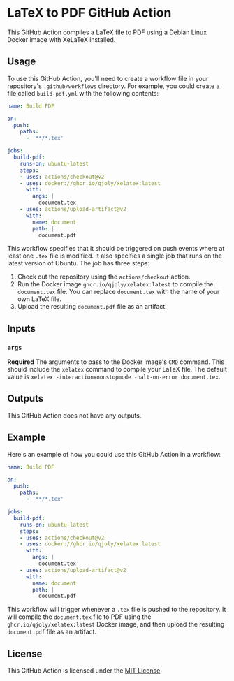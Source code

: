 # LaTeX to PDF GitHub Action

This GitHub Action compiles a LaTeX file to PDF using a Debian Linux Docker image with XeLaTeX installed.

## Usage

To use this GitHub Action, you'll need to create a workflow file in your repository's `.github/workflows` directory. For example, you could create a file called `build-pdf.yml` with the following contents:

```yaml
name: Build PDF

on:
  push:
    paths:
      - '**/*.tex'

jobs:
  build-pdf:
    runs-on: ubuntu-latest
    steps:
    - uses: actions/checkout@v2
    - uses: docker://ghcr.io/qjoly/xelatex:latest
      with:
        args: |
          document.tex
    - uses: actions/upload-artifact@v2
      with:
        name: document
        path: |
          document.pdf
```

This workflow specifies that it should be triggered on push events where at least one `.tex` file is modified. It also specifies a single job that runs on the latest version of Ubuntu. The job has three steps:

1. Check out the repository using the `actions/checkout` action.
2. Run the Docker image `ghcr.io/qjoly/xelatex:latest` to compile the `document.tex` file. You can replace `document.tex` with the name of your own LaTeX file.
3. Upload the resulting `document.pdf` file as an artifact.

## Inputs

### `args`

**Required** The arguments to pass to the Docker image's `CMD` command. This should include the `xelatex` command to compile your LaTeX file. The default value is `xelatex -interaction=nonstopmode -halt-on-error document.tex`.

## Outputs

This GitHub Action does not have any outputs.

## Example

Here's an example of how you could use this GitHub Action in a workflow:

```yaml
name: Build PDF

on:
  push:
    paths:
      - '**/*.tex'

jobs:
  build-pdf:
    runs-on: ubuntu-latest
    steps:
    - uses: actions/checkout@v2
    - uses: docker://ghcr.io/qjoly/xelatex:latest
      with:
        args: |
          document.tex
    - uses: actions/upload-artifact@v2
      with:
        name: document
        path: |
          document.pdf
```

This workflow will trigger whenever a `.tex` file is pushed to the repository. It will compile the `document.tex` file to PDF using the `ghcr.io/qjoly/xelatex:latest` Docker image, and then upload the resulting `document.pdf` file as an artifact.

## License

This GitHub Action is licensed under the [MIT License](LICENSE).
